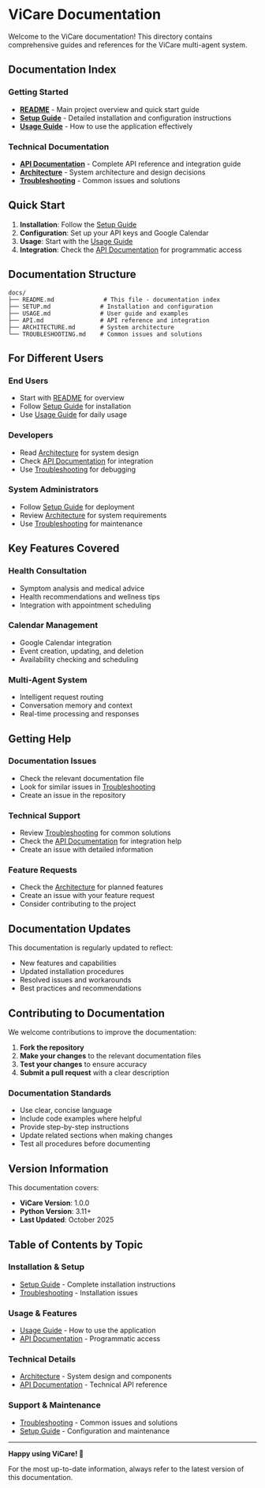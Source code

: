 # ViCare Documentation

Welcome to the ViCare documentation! This directory contains comprehensive guides and references for the ViCare multi-agent system.

##  Documentation Index

### Getting Started
- **[README](../README.md)** - Main project overview and quick start guide
- **[Setup Guide](SETUP.md)** - Detailed installation and configuration instructions
- **[Usage Guide](USAGE.md)** - How to use the application effectively

### Technical Documentation
- **[API Documentation](API.md)** - Complete API reference and integration guide
- **[Architecture](ARCHITECTURE.md)** - System architecture and design decisions
- **[Troubleshooting](TROUBLESHOOTING.md)** - Common issues and solutions

##  Quick Start

1. **Installation**: Follow the [Setup Guide](SETUP.md)
2. **Configuration**: Set up your API keys and Google Calendar
3. **Usage**: Start with the [Usage Guide](USAGE.md)
4. **Integration**: Check the [API Documentation](API.md) for programmatic access

##  Documentation Structure

```
docs/
├── README.md              # This file - documentation index
├── SETUP.md              # Installation and configuration
├── USAGE.md              # User guide and examples
├── API.md                # API reference and integration
├── ARCHITECTURE.md       # System architecture
└── TROUBLESHOOTING.md    # Common issues and solutions
```

##  For Different Users

### End Users
- Start with [README](../README.md) for overview
- Follow [Setup Guide](SETUP.md) for installation
- Use [Usage Guide](USAGE.md) for daily usage

### Developers
- Read [Architecture](ARCHITECTURE.md) for system design
- Check [API Documentation](API.md) for integration
- Use [Troubleshooting](TROUBLESHOOTING.md) for debugging

### System Administrators
- Follow [Setup Guide](SETUP.md) for deployment
- Review [Architecture](ARCHITECTURE.md) for system requirements
- Use [Troubleshooting](TROUBLESHOOTING.md) for maintenance
##  Key Features Covered

### Health Consultation
- Symptom analysis and medical advice
- Health recommendations and wellness tips
- Integration with appointment scheduling

### Calendar Management
- Google Calendar integration
- Event creation, updating, and deletion
- Availability checking and scheduling

### Multi-Agent System
- Intelligent request routing
- Conversation memory and context
- Real-time processing and responses

##  Getting Help

### Documentation Issues
- Check the relevant documentation file
- Look for similar issues in [Troubleshooting](TROUBLESHOOTING.md)
- Create an issue in the repository

### Technical Support
- Review [Troubleshooting](TROUBLESHOOTING.md) for common solutions
- Check the [API Documentation](API.md) for integration help
- Create an issue with detailed information

### Feature Requests
- Check the [Architecture](ARCHITECTURE.md) for planned features
- Create an issue with your feature request
- Consider contributing to the project

##  Documentation Updates

This documentation is regularly updated to reflect:
- New features and capabilities
- Updated installation procedures
- Resolved issues and workarounds
- Best practices and recommendations

## Contributing to Documentation

We welcome contributions to improve the documentation:

1. **Fork the repository**
2. **Make your changes** to the relevant documentation files
3. **Test your changes** to ensure accuracy
4. **Submit a pull request** with a clear description

### Documentation Standards

- Use clear, concise language
- Include code examples where helpful
- Provide step-by-step instructions
- Update related sections when making changes
- Test all procedures before documenting

## Version Information

This documentation covers:
- **ViCare Version**: 1.0.0
- **Python Version**: 3.11+
- **Last Updated**: October 2025

##  Table of Contents by Topic

### Installation & Setup
- [Setup Guide](SETUP.md) - Complete installation instructions
- [Troubleshooting](TROUBLESHOOTING.md) - Installation issues

### Usage & Features
- [Usage Guide](USAGE.md) - How to use the application
- [API Documentation](API.md) - Programmatic access

### Technical Details
- [Architecture](ARCHITECTURE.md) - System design and components
- [API Documentation](API.md) - Technical API reference

### Support & Maintenance
- [Troubleshooting](TROUBLESHOOTING.md) - Common issues and solutions
- [Setup Guide](SETUP.md) - Configuration and maintenance

---

**Happy using ViCare! 🐾**

For the most up-to-date information, always refer to the latest version of this documentation.
